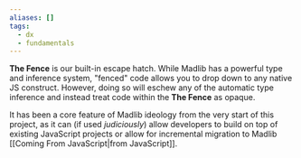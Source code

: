 ```yaml
---
aliases: []
tags:
  - dx
  - fundamentals
---
```

**The Fence** is our built-in escape hatch. While Madlib has a powerful type and inference system, "fenced" code allows you to drop down to any native JS construct. However, doing so will eschew any of the automatic type inference and instead treat code within the **The Fence** as opaque.

It has been a core feature of Madlib ideology from the very start of this project, as it can (if used _judiciously_) allow developers to build on top of existing JavaScript projects or allow for incremental migration to Madlib [[Coming From JavaScript|from JavaScript]].
